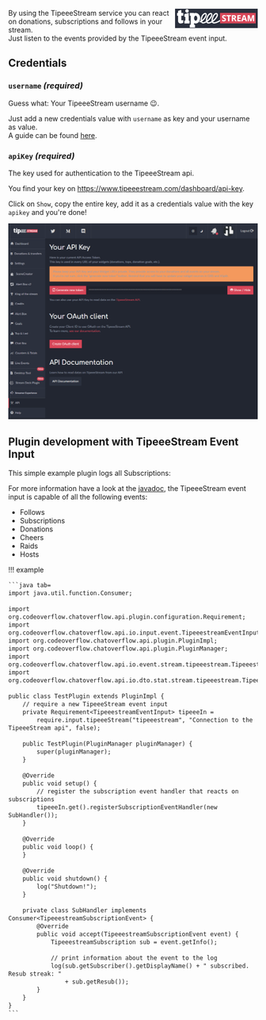 <p><img align="right" src="/docs/img/services/tipeeestream-logo.png"></p>

By using the TipeeeStream service you can react on donations, subscriptions and follows in your stream.  
Just listen to the events provided by the TipeeeStream event input.

## Credentials

### `username` _(required)_
Guess what: Your TipeeeStream username 😉.

Just add a new credentials value with `username` as key and your username as value.  
A guide can be found [here](/docs/usage/Using-the-GUI.md#set-credentials).

### `apiKey` _(required)_ 
The key used for authentication to the TipeeeStream api. 

You find your key on https://www.tipeeestream.com/dashboard/api-key.

Click on `Show`, copy the entire key, add it as a credentials value with the key `apikey` and you're done!

![](/docs/img/services/tipeeestream-apikey.png)

## Plugin development with TipeeeStream Event Input
This simple example plugin logs all Subscriptions:

For more information have a look at the [javadoc](http://docs.codeoverflow.org/chatoverflow-api/org/codeoverflow/chatoverflow/api/io/input/event/TipeeestreamEventInput.html), the TipeeeStream event input is capable of all the following events:

- Follows
- Subscriptions
- Donations
- Cheers
- Raids
- Hosts

!!! example
    
    ```java tab=
    import java.util.function.Consumer;
    
    import org.codeoverflow.chatoverflow.api.plugin.configuration.Requirement;
    import org.codeoverflow.chatoverflow.api.io.input.event.TipeeestreamEventInput;
    import org.codeoverflow.chatoverflow.api.plugin.PluginImpl;
    import org.codeoverflow.chatoverflow.api.plugin.PluginManager;
    import org.codeoverflow.chatoverflow.api.io.event.stream.tipeeestream.TipeeestreamSubscriptionEvent;
    import org.codeoverflow.chatoverflow.api.io.dto.stat.stream.tipeeestream.TipeeestreamSubscription;
    
    public class TestPlugin extends PluginImpl {
        // require a new TipeeeStream event input
        private Requirement<TipeeestreamEventInput> tipeeeIn = 
            require.input.tipeeeStream("tipeeestream", "Connection to the TipeeeStream api", false);
        
        public TestPlugin(PluginManager pluginManager) {
            super(pluginManager);
        }
        
        @Override
        public void setup() {
            // register the subscription event handler that reacts on subscriptions 
            tipeeeIn.get().registerSubscriptionEventHandler(new SubHandler());
        }
        
        @Override
        public void loop() {
        }
         
        @Override 
        public void shutdown() {
            log("Shutdown!");
        }
          
        private class SubHandler implements Consumer<TipeeestreamSubscriptionEvent> {
            @Override
            public void accept(TipeeestreamSubscriptionEvent event) {
                TipeeestreamSubscription sub = event.getInfo();
                
                // print information about the event to the log
                log(sub.getSubscriber().getDisplayName() + " subscribed. Resub streak: " 
                    + sub.getResub());
            }
        }
    }
    ```